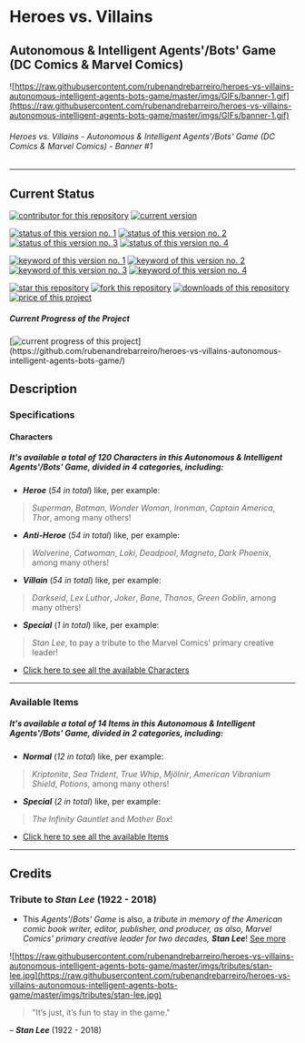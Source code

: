 # Heroes vs. Villains
## Autonomous & Intelligent Agents'/Bots' Game (DC Comics & Marvel Comics)

![https://raw.githubusercontent.com/rubenandrebarreiro/heroes-vs-villains-autonomous-intelligent-agents-bots-game/master/imgs/GIFs/banner-1.gif](https://raw.githubusercontent.com/rubenandrebarreiro/heroes-vs-villains-autonomous-intelligent-agents-bots-game/master/imgs/GIFs/banner-1.gif)
######  Heroes vs. Villains - Autonomous & Intelligent Agents'/Bots' Game (DC Comics & Marvel Comics) - Banner #1

***

## Current Status
[![contributor for this repository](https://img.shields.io/badge/contributor-rubenandrebarreiro-blue.svg)](https://github.com/rubenandrebarreiro/)
[![current version](https://img.shields.io/badge/version-1.0-magenta.svg)](https://github.com/rubenandrebarreiro/heroes-vs-villains-autonomous-intelligent-agents-bots-game/)

[![status of this version no. 1](https://img.shields.io/badge/status-not&nbsp;completed-orange.svg)](https://github.com/rubenandrebarreiro/heroes-vs-villains-autonomous-intelligent-agents-bots-game/)
[![status of this version no. 2](https://img.shields.io/badge/status-not&nbsp;final-orange.svg)](https://github.com/rubenandrebarreiro/heroes-vs-villains-autonomous-intelligent-agents-bots-game/)
[![status of this version no. 3](https://img.shields.io/badge/status-not&nbsp;stable-orange.svg)](https://github.com/rubenandrebarreiro/heroes-vs-villains-autonomous-intelligent-agents-bots-game/)
[![status of this version no. 4](https://img.shields.io/badge/status-documented-orange.svg)](https://github.com/rubenandrebarreiro/heroes-vs-villains-autonomous-intelligent-agents-bots-game/)

[![keyword of this version no. 1](https://img.shields.io/badge/keyword-agents-brown.svg)](https://github.com/rubenandrebarreiro/heroes-vs-villains-autonomous-intelligent-agents-bots-game/)
[![keyword of this version no. 2](https://img.shields.io/badge/keyword-bots-brown.svg)](https://github.com/rubenandrebarreiro/heroes-vs-villains-autonomous-intelligent-agents-bots-game/)
[![keyword of this version no. 3](https://img.shields.io/badge/keyword-heroes-brown.svg)](https://github.com/rubenandrebarreiro/heroes-vs-villains-autonomous-intelligent-agents-bots-game/)
[![keyword of this version no. 4](https://img.shields.io/badge/keyword-villains-brown.svg)](https://github.com/rubenandrebarreiro/heroes-vs-villains-autonomous-intelligent-agents-bots-game/)

[![star this repository](http://githubbadges.com/star.svg?user=rubenandrebarreiro&repo=rubenandrebarreiro/heroes-vs-villains-autonomous-intelligent-agents-bots-game&style=flat)](https://github.com/rubenandrebarreiro/coding-and-compiling-hello-world-in-many-ways/stargazers)
[![fork this repository](http://githubbadges.com/fork.svg?user=rubenandrebarreiro&repo=rubenandrebarreiro/heroes-vs-villains-autonomous-intelligent-agents-bots-game&style=flat)](https://github.com/rubenandrebarreiro/heroes-vs-villains-autonomous-intelligent-agents-bots-game/fork)
[![downloads of this repository](https://img.shields.io/github/downloads/rubenandrebarreiro/heroes-vs-villains-autonomous-intelligent-agents-bots-game/total.svg)](https://github.com/rubenandrebarreiro/heroes-vs-villains-autonomous-intelligent-agents-bots-game/archive/master.zip)
[![price of this project](https://img.shields.io/badge/price-free-success.svg)](https://github.com/rubenandrebarreiro/heroes-vs-villains-autonomous-intelligent-agents-bots-game/archive/master.zip)

##### Current Progress of the Project

[![current progress of this project](http://progressed.io/bar/10?title=&nbsp;completed&nbsp;)](https://github.com/rubenandrebarreiro/heroes-vs-villains-autonomous-intelligent-agents-bots-game/)

## Description

### Specifications

#### Characters

##### It's available a total of _120 Characters_ in this _Autonomous & Intelligent Agents'/Bots' Game_, divided in _4 categories_, including:
* **_Heroe_** (_54 in total_) like, per example:
> _Superman_, _Batman_, _Wonder Woman_, _Ironman_, _Captain America_, _Thor_, among many others!

* **_Anti-Heroe_** (_54 in total_) like, per example:
> _Wolverine_, _Catwoman_, _Loki_, _Deadpool_, _Magneto_, _Dark Phoenix_, among many others!

* **_Villain_** (_54 in total_) like, per example:
> _Darkseid_, _Lex Luthor_, _Joker_, _Bane_, _Thanos_, _Green Goblin_, among many others!

* **_Special_** (_1 in total_) like, per example:
> _Stan Lee_, to pay a tribute to the Marvel Comics' primary creative leader!

* [Click here to see all the available Characters](https://github.com/rubenandrebarreiro/heroes-vs-villains-autonomous-intelligent-agents-bots-game/tree/master/assets/sprites/characters)

***

### Available Items

##### It's available a total of _14 Items_ in this _Autonomous & Intelligent Agents'/Bots' Game_, divided in _2 categories_, including:
* **_Normal_** (_12 in total_) like, per example:
> _Kriptonite_, _Sea Trident_, _True Whip_, _Mjölnir_, _American Vibranium Shield_, _Potions_, among many others!

* **_Special_** (_2 in total_) like, per example:
> _The Infinity Gauntlet_ and _Mother Box_!

* [Click here to see all the available Items](https://github.com/rubenandrebarreiro/heroes-vs-villains-autonomous-intelligent-agents-bots-game/tree/master/assets/sprites/items)


***

## Credits

### Tribute to _Stan Lee_ (1922 - 2018)

* This _Agents'_/_Bots' Game_ is also, a _tribute in memory of the American comic book writer, editor, publisher, and producer, as also, Marvel Comics' primary creative leader for two decades, **Stan Lee**_! [See more](https://en.wikipedia.org/wiki/Stan_Lee)

![https://raw.githubusercontent.com/rubenandrebarreiro/heroes-vs-villains-autonomous-intelligent-agents-bots-game/master/imgs/tributes/stan-lee.jpg](https://raw.githubusercontent.com/rubenandrebarreiro/heroes-vs-villains-autonomous-intelligent-agents-bots-game/master/imgs/tributes/stan-lee.jpg)

> "It’s just, it’s fun to stay in the game."

– **_Stan Lee_** (1922 - 2018)
